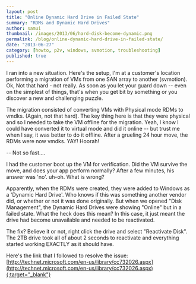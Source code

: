 ```yaml
---
layout: post
title: "Online Dynamic Hard Drive in Failed State"
summary: "RDMs and Dynamic Hard Drives"
author: samui
thumbnail: /images/2013/06/hard-disk-become-dynamic.png
permalink: /blog/online-dynamic-hard-drive-in-failed-state/
date: "2013-06-27"
category: [howto, p2v, windows, svmotion, troubleshooting]
published: true
---
```


I ran into a new situation. Here's the setup, I'm at a customer's location performing a migration of VMs from one SAN array to another (svmotion). Ok, Not that hard - not really. As soon as you let your guard down -- even on the simplest of things, that's when you get bit by something or you discover a new and challenging puzzle.

The migration consisted of converting VMs with Physical mode RDMs to vmdks. (Again, not that hard). The key thing here is that they were physical and so I needed to take the VM offline for the migration. Yeah, I know I could have converted it to virtual mode and did it online -- but trust me when I say, it was better to do it offline. After a grueling 24 hour move, the RDMs were now vmdks. YAY! Hoorah!

-- Not so fast....

I had the customer boot up the VM for verification. Did the VM survive the move, and does your app perform normally? After a few minutes, his answer was 'no'. uh-oh. What is wrong?

Apparently, when the RDMs were created, they were added to Windows as a 'Dynamic Hard Drive'. Who knows if this was something another vendor did, or whether or not it was done originally. But when we opened "Disk Management", the Dynamic Hard Drives were showing "Online" but in a failed state. What the heck does this mean? In this case, it just meant the drive had become unavailable and needed to be reactivated.

The fix? Believe it or not, right click the drive and select "Reactivate Disk". The 2TB drive took all of about 2 seconds to reactivate and everything started working EXACTLY as it should have.

Here's the link that I followed to resolve the issue: [http://technet.microsoft.com/en-us/library/cc732026.aspx](http://technet.microsoft.com/en-us/library/cc732026.aspx){:target="_blank"}
